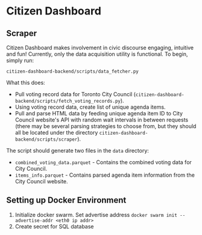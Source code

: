 # Citizen Dashboard

## Scraper
Citizen Dashboard makes involvement in civic discourse engaging, intuitive and fun! Currently, only the data acquisition utility is functional. To begin, simply run:

```citizen-dashboard-backend/scripts/data_fetcher.py```

What this does:
- Pull voting record data for Toronto City Council (`citizen-dashboard-backend/scripts/fetch_voting_records.py`).
- Using voting record data, create list of unique agenda items.
- Pull and parse HTML data by feeding unique agenda item ID to City Council website's API with random wait intervals in between requests (there may be several parsing strategies to choose from, but they should all be located under the directory `citizen-dashboard-backend/scripts/scraper`).

The script should generate two files in the `data` directory:
- `combined_voting_data.parquet` - Contains the combined voting data for City Council.
- `items_info.parquet` - Contains parsed agenda item information from the City Council website.

## Setting up Docker Environment
1. Initialize docker swarm. Set advertise address ```docker swarm init --advertise-addr <eth0 ip addr>```
2. Create secret for SQL database